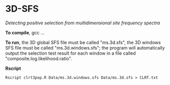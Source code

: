 # 3D-SFS
*Detecting positive selection from multidimensional site frequency spectra*

**To compile**, gcc ...

**To run**, the 3D global SFS file must be called "ms.3d.sfs", the 3D windows SFS file must be called "ms.3d.windows.sfs"; the program will automatically output the selection test result for each window in a file called "composite.log.likelihood.ratio".


**Rscript**

	Rscript clrt3pop.R Data/ms.3d.windows.sfs Data/ms.3d.sfs > CLRT.txt







